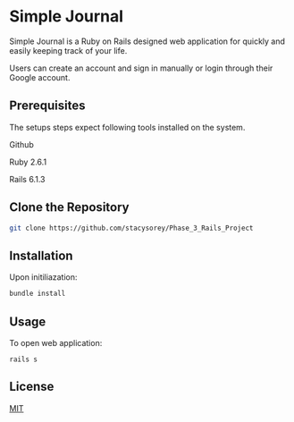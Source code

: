 # Simple Journal

Simple Journal is a Ruby on Rails designed web application for quickly and easily keeping track of your life.

Users can create an account and sign in manually or login through their Google account. 

## Prerequisites
The setups steps expect following tools installed on the system.

Github

Ruby 2.6.1

Rails 6.1.3

## Clone the Repository

```bash 
git clone https://github.com/stacysorey/Phase_3_Rails_Project
```

## Installation

Upon initiliazation:

```bash
bundle install
```

## Usage

To open web application:

```
rails s
```

## License
[MIT](https://choosealicense.com/licenses/mit/)